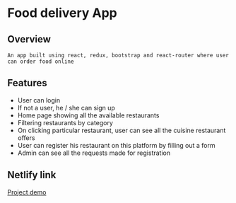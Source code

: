 # Food delivery App

## Overview
    An app built using react, redux, bootstrap and react-router where user can order food online

## Features
 - User can login
 - If not a user, he / she can sign up
 - Home page showing all the available restaurants
 - Filtering restaurants by category
 - On clicking particular restaurant, user can see all the cuisine restaurant offers
 - User can register his restaurant on this platform by filling out a form
 - Admin can see all the requests made for registration

## Netlify link
[Project demo](https://fooddeliveryapp.netlify.com)